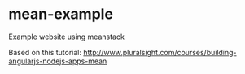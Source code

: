 mean-example
============

Example website using meanstack


Based on this tutorial:
http://www.pluralsight.com/courses/building-angularjs-nodejs-apps-mean